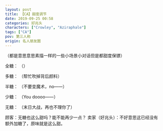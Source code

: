 ```yaml
---
layout: post
title: 【CA】甜度调节
date: 2019-09-25 00:58
categories: 好兆头
characters: ["Crowley", "Aziraphale"]
tags: ["CA"]
pov: 第三人称
origin: 名人朋友圈
---
```


（都是意思意思素描一样的一些小场景小对话但是都甜度保镖）

全糖：
（）

多糖：
（帮忙吹掉背后颜料）

半糖：
（不要变魔术，no——）

少糖：
（You doooo——）

无糖：
（末日大战，再也不理你了）


顾客：无糖也这么甜吗？能不能再少一点？
卖家（好兆头）：不好意思这已经没有额外加糖了，原味就是这么甜。
